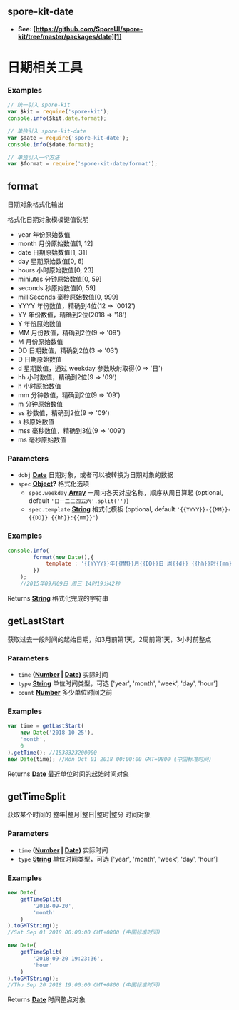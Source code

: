 <!-- Generated by documentation.js. Update this documentation by updating the source code. -->

## spore-kit-date

-   **See: [https://github.com/SporeUI/spore-kit/tree/master/packages/date][1]**

# 日期相关工具

### Examples

```javascript
// 统一引入 spore-kit
var $kit = require('spore-kit');
console.info($kit.date.format);

// 单独引入 spore-kit-date
var $date = require('spore-kit-date');
console.info($date.format);

// 单独引入一个方法
var $format = require('spore-kit-date/format');
```

## format

日期对象格式化输出

格式化日期对象模板键值说明

-   year 年份原始数值
-   month 月份原始数值[1, 12]
-   date 日期原始数值[1, 31]
-   day 星期原始数值[0, 6]
-   hours 小时原始数值[0, 23]
-   miniutes 分钟原始数值[0, 59]
-   seconds 秒原始数值[0, 59]
-   milliSeconds 毫秒原始数值[0, 999]
-   YYYY 年份数值，精确到4位(12 => '0012')
-   YY 年份数值，精确到2位(2018 => '18')
-   Y 年份原始数值
-   MM 月份数值，精确到2位(9 => '09')
-   M 月份原始数值
-   DD 日期数值，精确到2位(3 => '03')
-   D 日期原始数值
-   d 星期数值，通过 weekday 参数映射取得(0 => '日')
-   hh 小时数值，精确到2位(9 => '09')
-   h 小时原始数值
-   mm 分钟数值，精确到2位(9 => '09')
-   m 分钟原始数值
-   ss 秒数值，精确到2位(9 => '09')
-   s 秒原始数值
-   mss 毫秒数值，精确到3位(9 => '009')
-   ms 毫秒原始数值

### Parameters

-   `dobj` **[Date][2]** 日期对象，或者可以被转换为日期对象的数据
-   `spec` **[Object][3]?** 格式化选项
    -   `spec.weekday` **[Array][4]** 一周内各天对应名称，顺序从周日算起 (optional, default `'日一二三四五六'.split('')`)
    -   `spec.template` **[String][5]** 格式化模板 (optional, default `'{{YYYY}}-{{MM}}-{{DD}} {{hh}}:{{mm}}'`)

### Examples

```javascript
console.info(
		format(new Date(),{
			template : '{{YYYY}}年{{MM}}月{{DD}}日 周{{d}} {{hh}}时{{mm}}分{{ss}}秒'
		})
	);
	//2015年09月09日 周三 14时19分42秒
```

Returns **[String][5]** 格式化完成的字符串

## getLastStart

获取过去一段时间的起始日期，如3月前第1天，2周前第1天，3小时前整点

### Parameters

-   `time` **([Number][6] \| [Date][2])** 实际时间
-   `type` **[String][5]** 单位时间类型，可选 ['year', 'month', 'week', 'day', 'hour']
-   `count` **[Number][6]** 多少单位时间之前

### Examples

```javascript
var time = getLastStart(
	new Date('2018-10-25'),
	'month',
	0
).getTime(); //1538323200000
new Date(time); //Mon Oct 01 2018 00:00:00 GMT+0800 (中国标准时间)
```

Returns **[Date][2]** 最近单位时间的起始时间对象

## getTimeSplit

获取某个时间的 整年|整月|整日|整时|整分 时间对象

### Parameters

-   `time` **([Number][6] \| [Date][2])** 实际时间
-   `type` **[String][5]** 单位时间类型，可选 ['year', 'month', 'week', 'day', 'hour']

### Examples

```javascript
new Date(
	getTimeSplit(
		'2018-09-20',
		'month'
	)
).toGMTString();
//Sat Sep 01 2018 00:00:00 GMT+0800 (中国标准时间)

new Date(
	getTimeSplit(
		'2018-09-20 19:23:36',
		'hour'
	)
).toGMTString();
//Thu Sep 20 2018 19:00:00 GMT+0800 (中国标准时间)
```

Returns **[Date][2]** 时间整点对象

[1]: https://github.com/SporeUI/spore-kit/tree/master/packages/date

[2]: https://developer.mozilla.org/docs/Web/JavaScript/Reference/Global_Objects/Date

[3]: https://developer.mozilla.org/docs/Web/JavaScript/Reference/Global_Objects/Object

[4]: https://developer.mozilla.org/docs/Web/JavaScript/Reference/Global_Objects/Array

[5]: https://developer.mozilla.org/docs/Web/JavaScript/Reference/Global_Objects/String

[6]: https://developer.mozilla.org/docs/Web/JavaScript/Reference/Global_Objects/Number

